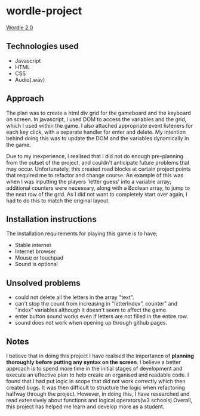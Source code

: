 

# wordle-project 
[Wordle 2.0](https://jeremymorkos.github.io/wordle-project/)

## Technologies used

+ Javascript 
+ HTML 
+ CSS
+ Audio(.wav) 

## Approach 
The plan was to create a html div grid for the gameboard and the keyboard on screen. In javascript, I used DOM to access the variables and the grid, which I used within the game. I also attached appropriate event listeners for each key click, with a separate handler for enter and delete. My intention behind doing this was to update the DOM and the variables dynamically in the game. 

Due to my inexperience, I realised that I did not do enough pre-planning from the outset of the project, and couldn't anticipate future problems that may occur. Unfortunately, this created road blocks at certain project points that required me to refactor and change course. An example of this was when I was  inputting the players 'letter guess' into a variable array; additional counters were necessary, along with a Boolean array, to jump to the next row of the grid. As I did not want to completely start over again, I had to do this to match the original layout. 

## Installation instructions
The installation requirements for playing this game is to have;
+ Stable internet 
+ Internet browser
+ Mouse or touchpad  
+ Sound is optional

## Unsolved problems 
+ could not delete all the letters in the array "text". 
+ can't stop the count from increasing in "letterIndex”, counter" and "index" variables although it doesn't seem to affect the game. 
+ enter button sound works even if letters are not filled in the entire row.
+ sound does not work when opening up through github pages.

## Notes
I believe that in doing this project I have realised the importance of **planning thoroughly before putting any syntax on the screen**. I believe a better approach is to spend more time in the initial stages of development and execute an effective plan to help create an organised and readable code. I found that I had put logic in scope that did not work correctly which then created bugs. It was then difficult to structure the logic when refactoring halfway through the project. However, in doing this, I have researched and read extensively about functions and logical operators(w3 schools).Overall, this project has  helped me learn and develop more as a student. 
